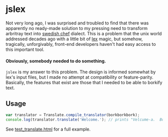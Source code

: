 # jslex
Not very long ago, I was surprised and troubled to find that there was apparently no ready-made solution to my pressing need to transform arbritray text into [swedish chef](http://www.youtube.com/results?search_query=swedish+chef) dialect.  This is a problem that the unix world addressed decades ago with a little bit of [lex](http://en.wikipedia.org/wiki/Lex_programming_tool) magic, but somehow, tragically, unforgivably, front-end developers haven't had easy access to this important tool.

#### Obviously, somebody needed to do something.
`jslex` is my answer to this problem.  The design is informed somewhat by lex's input files, but I made no attempt at compatibility or feature-parity.  Basically, the features that exist are those that I needed to be able to borkify text.

## Usage
```javascript
var translator = Translate.compile_translator(borkborkbork);
console.log(translator.translate('Welcome.'); // prints "Velcume-a.  Bork Bork Bork!"
```

See [test_translate.html](https://github.com/dshafer/jslex/blob/master/test_translate.html) for a full example.